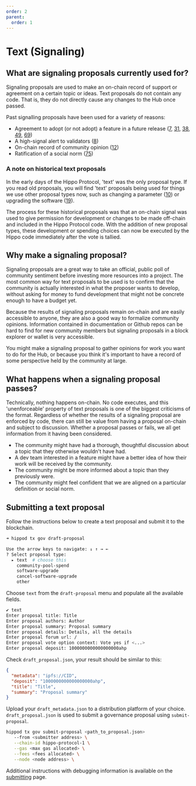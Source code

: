 ```yaml
---
order: 2
parent:
  order: 1
---
```


# Text (Signaling)

## What are signaling proposals currently used for?

Signaling proposals are used to make an on-chain record of support or agreement on a certain topic or ideas. Text proposals do not contain any code. That is, they do not directly cause any changes to the Hub once passed.

Past signalling proposals have been used for a variety of reasons:

- Agreement to adopt (or not adopt) a feature in a future release ([7](https://www.mintscan.io/cosmos/proposals/7), [31](https://www.mintscan.io/cosmos/proposals/31), [38](https://www.mintscan.io/cosmos/proposals/38), [49](https://www.mintscan.io/cosmos/proposals/49), [69](https://www.mintscan.io/cosmos/proposals/69))
- A high-signal alert to validators ([8](https://www.mintscan.io/cosmos/proposals/8))
- On-chain record of community opinion ([12](https://www.mintscan.io/cosmos/proposals/12))
- Ratification of a social norm ([75](https://www.mintscan.io/cosmos/proposals/75))

### A note on historical text proposals

In the early days of the Hippo Protocol, 'text' was the only proposal type. If you read old proposals, you will find 'text' proposals being used for things we use other proposal types now, such as changing a parameter ([10](https://www.mintscan.io/cosmos/proposals/10)) or upgrading the software ([19](https://www.mintscan.io/cosmos/proposals/19)).

The process for these historical proposals was that an on-chain signal was used to give permission for development or changes to be made off-chain and included in the Hippo Protocol code. With the addition of new proposal types, these development or spending choices can now be executed by the Hippo code immediately after the vote is tallied.

## Why make a signaling proposal?

Signaling proposals are a great way to take an official, public poll of community sentiment before investing more resources into a project. The most common way for text proposals to be used is to confirm that the community is actually interested in what the proposer wants to develop, without asking for money to fund development that might not be concrete enough to have a budget yet.

Because the results of signaling proposals remain on-chain and are easily accessible to anyone, they are also a good way to formalize community opinions. Information contained in documentation or Github repos can be hard to find for new community members but signaling proposals in a block explorer or wallet is very accessible.

You might make a signaling proposal to gather opinions for work you want to do for the Hub, or because you think it's important to have a record of some perspective held by the community at large.

## What happens when a signaling proposal passes?

Technically, nothing happens on-chain. No code executes, and this 'unenforceable' property of text proposals is one of the biggest criticisms of the format. Regardless of whether the results of a signaling proposal are enforced by code, there can still be value from having a proposal on-chain and subject to discussion. Whether a proposal passes or fails, we all get information from it having been considered.

- The community might have had a thorough, thoughtful discussion about a topic that they otherwise wouldn't have had.
- A dev team interested in a feature might have a better idea of how their work will be received by the community.
- The community might be more informed about a topic than they previously were.
- The community might feel confident that we are aligned on a particular definition or social norm.

## Submitting a text proposal

Follow the instructions below to create a text proposal and submit it to the blockchain.

```sh
➜ hippod tx gov draft-proposal

Use the arrow keys to navigate: ↓ ↑ → ←
? Select proposal type:
  ▸ text  # choose this
    community-pool-spend
    software-upgrade
    cancel-software-upgrade
    other
```

Choose `text` from the `draft-proposal` menu and populate all the available fields.

```sh
✔ text
Enter proposal title: Title
Enter proposal authors: Author
Enter proposal summary: Proposal summary
Enter proposal details: Details, all the details
Enter proposal forum url: /
Enter proposal vote option context: Vote yes if <...>
Enter proposal deposit: 1000000000000000000ahp
```

Check `draft_proposal.json`, your result should be similar to this:

```json
{
  "metadata": "ipfs://CID",
  "deposit": "1000000000000000000ahp",
  "title": "Title",
  "summary": "Proposal summary"
}
```

Upload your `draft_metadata.json` to a distribution platform of your choice. `draft_proposal.json` is used to submit a governance proposal using `submit-proposal`.

```sh
hippod tx gov submit-proposal <path_to_proposal.json>
   --from <submitter address> \
   --chain-id hippo-protocol-1 \
   --gas <max gas allocated> \
   --fees <fees allocated> \
   --node <node address> \
```

Additional instructions with debugging information is available on the [submitting](../submitting.md) page.
